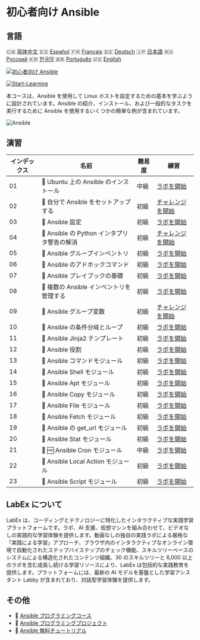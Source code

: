 # 初心者向け Ansible

## 言語

🇨🇳 [简体中文](README_zh.md) 🇪🇸 [Español](README_es.md) 🇫🇷 [Français](README_fr.md) 🇩🇪 [Deutsch](README_de.md) 🇯🇵 [日本語](README_ja.md) 🇷🇺 [Русский](README_ru.md) 🇰🇷 [한국어](README_ko.md) 🇧🇷 [Português](README_pt.md) 🇺🇸 [English](README.md) 

[![初心者向け Ansible](https://cover-creator.labex.io/ansible-for-beginners.png?lang=ja)](https://labex.io/ja/courses/ansible-for-beginners)

[![Start-Learning](https://img.shields.io/badge/Start-Learning-whitesmoke?style=for-the-badge)](https://labex.io/ja/courses/ansible-for-beginners)

本コースは、Ansible を使用して Linux ホストを設定するための基本を学ぶように設計されています。Ansible の紹介、インストール、および一般的なタスクを実行するために Ansible を使用するいくつかの簡単な例が含まれています。

![Ansible](https://img.shields.io/badge/Ansible-whitesmoke?style=for-the-badge&logo=ansible)


## 演習

|   インデックス | 名前                                         | 難易度   | 練習                                                                                                                                     |
|----------------|----------------------------------------------|----------|------------------------------------------------------------------------------------------------------------------------------------------|
|             01 | 📖  Ubuntu 上の Ansible のインストール       | 中級     | <a target='_blank' href='https://labex.io/ja/tutorials/ansible-ansible-installation-on-ubuntu-67172'>ラボを開始</a>                      |
|             02 | 🎯  自分で Ansible をセットアップする        | 初級     | <a target='_blank' href='https://labex.io/ja/tutorials/ansible-setup-ansible-by-yourself-390383'>チャレンジを開始</a>                    |
|             03 | 📖  Ansible 設定                             | 初級     | <a target='_blank' href='https://labex.io/ja/tutorials/ansible-ansible-configuration-390437'>ラボを開始</a>                              |
|             04 | 🎯  Ansible の Python インタプリタ警告の解消 | 初級     | <a target='_blank' href='https://labex.io/ja/tutorials/ansible-resolving-ansible-python-interpreter-warning-390490'>チャレンジを開始</a> |
|             05 | 📖  Ansible グループインベントリ             | 初級     | <a target='_blank' href='https://labex.io/ja/tutorials/ansible-ansible-groups-inventory-290160'>ラボを開始</a>                           |
|             06 | 📖  Ansible のアドホックコマンド             | 初級     | <a target='_blank' href='https://labex.io/ja/tutorials/ansible-ansible-ad-hoc-commands-390441'>ラボを開始</a>                            |
|             07 | 📖  Ansible プレイブックの基礎               | 初級     | <a target='_blank' href='https://labex.io/ja/tutorials/ansible-ansible-playbook-basics-390426'>ラボを開始</a>                            |
|             08 | 📖  複数の Ansible インベントリを管理する    | 初級     | <a target='_blank' href='https://labex.io/ja/tutorials/ansible-manage-multiple-ansible-inventories-290193'>ラボを開始</a>                |
|             09 | 🎯  Ansible グループ変数                     | 初級     | <a target='_blank' href='https://labex.io/ja/tutorials/ansible-ansible-group-variables-96690'>チャレンジを開始</a>                       |
|             10 | 📖  Ansible の条件分岐とループ               | 初級     | <a target='_blank' href='https://labex.io/ja/tutorials/ansible-ansible-conditionals-and-loops-390455'>ラボを開始</a>                     |
|             11 | 📖  Ansible Jinja2 テンプレート              | 初級     | <a target='_blank' href='https://labex.io/ja/tutorials/ansible-ansible-jinja2-templates-390470'>ラボを開始</a>                           |
|             12 | 📖  Ansible 役割                             | 初級     | <a target='_blank' href='https://labex.io/ja/tutorials/ansible-ansible-roles-390467'>ラボを開始</a>                                      |
|             13 | 📖  Ansible コマンドモジュール               | 初級     | <a target='_blank' href='https://labex.io/ja/tutorials/ansible-ansible-command-module-290161'>ラボを開始</a>                             |
|             14 | 📖  Ansible Shell モジュール                 | 初級     | <a target='_blank' href='https://labex.io/ja/tutorials/ansible-ansible-shell-module-289409'>ラボを開始</a>                               |
|             15 | 📖  Ansible Apt モジュール                   | 初級     | <a target='_blank' href='https://labex.io/ja/tutorials/ansible-ansible-apt-module-289651'>ラボを開始</a>                                 |
|             16 | 📖  Ansible Copy モジュール                  | 初級     | <a target='_blank' href='https://labex.io/ja/tutorials/ansible-ansible-copy-module-289653'>ラボを開始</a>                                |
|             17 | 📖  Ansible File モジュール                  | 初級     | <a target='_blank' href='https://labex.io/ja/tutorials/ansible-ansible-file-module-289654'>ラボを開始</a>                                |
|             18 | 📖  Ansible Fetch モジュール                 | 初級     | <a target='_blank' href='https://labex.io/ja/tutorials/ansible-ansible-fetch-module-290159'>ラボを開始</a>                               |
|             19 | 📖  Ansible の get_url モジュール            | 初級     | <a target='_blank' href='https://labex.io/ja/tutorials/ansible-ansible-get-url-module-290188'>ラボを開始</a>                             |
|             20 | 📖  Ansible Stat モジュール                  | 初級     | <a target='_blank' href='https://labex.io/ja/tutorials/ansible-ansible-stat-module-290192'>ラボを開始</a>                                |
|             21 | 📖 🆓 Ansible Cron モジュール                | 中級     | <a target='_blank' href='https://labex.io/ja/tutorials/ansible-ansible-cron-module-290157'>ラボを開始</a>                                |
|             22 | 📖  Ansible Local Action モジュール          | 初級     | <a target='_blank' href='https://labex.io/ja/tutorials/ansible-ansible-local-action-module-290189'>ラボを開始</a>                        |
|             23 | 📖  Ansible Script モジュール                | 初級     | <a target='_blank' href='https://labex.io/ja/tutorials/ansible-ansible-script-module-289411'>ラボを開始</a>                              |

## LabEx について

LabEx は、コーディングとテクノロジーに特化したインタラクティブな実践学習プラットフォームです。ラボ、AI 支援、仮想マシンを組み合わせて、ビデオなしの実践的な学習体験を提供します。動画なしの独自の実践ラボによる厳格な「実践による学習」アプローチ、ブラウザ内のインタラクティブなオンライン環境で自動化されたステップバイステップのチェック機能、スキルツリーベースのシステムによる構造化されたコンテンツ組織、30 のスキルツリーと 6,000 以上のラボを含む成長し続ける学習リソースにより、LabEx は包括的な実践教育を提供します。プラットフォームには、最新の AI モデルを基盤とした学習アシスタント Labby が含まれており、対話型学習体験を提供します。

## その他

- 🔗 [Ansible プログラミングコース](https://github.com/labex-labs/awesome-programming-courses)
- 🔗 [Ansible プログラミングプロジェクト](https://github.com/labex-labs/awesome-programming-projects)
- 🔗 [Ansible 無料チュートリアル](https://github.com/labex-labs/ansible-free-tutorials)

